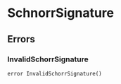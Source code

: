 # SchnorrSignature











## Errors

### InvalidSchorrSignature

```solidity
error InvalidSchorrSignature()
```







